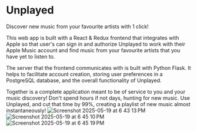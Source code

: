 # Unplayed

Discover new music from your favourite artists with 1 click!

This web app is built with a React & Redux frontend that integrates with Apple so that user's can sign in and authorize Unplayed to work with their Apple Music account and find music from your favourite artists that you have yet to listen to.

The server that the frontend communicates with is built with Python Flask. It helps to facilitate account creation, storing user preferences in a PostgreSQL database, and the overall functionality of Unplayed.

Together is a complete application meant to be of service to you and your music discovery! Don't spend hours if not days, hunting for new music. Use Unplayed, and cut that time by 99%, creating a playlist of new music almost instantaneously!
![Screenshot 2025-05-19 at 6 43 13 PM](https://github.com/user-attachments/assets/86c0bdc4-a22b-4bf7-8ee2-db42aa3cf0a2)
![Screenshot 2025-05-19 at 6 45 10 PM](https://github.com/user-attachments/assets/0d8f88e0-ecfa-4904-89c1-61bc17066c1e)
![Screenshot 2025-05-19 at 6 45 19 PM](https://github.com/user-attachments/assets/a4292fc7-ceec-4a91-901a-3c5cb05facba)
